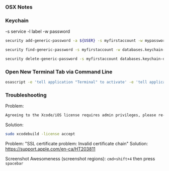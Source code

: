 ### OSX Notes ###


### Keychain ###

-s service
-l label
-w password


```bash
security add-generic-password -a ${USER} -s myfirstaccount -w mypassword databases.keychain-db

security find-generic-password -s myfirstaccount -w databases.keychain-db

security delete-generic-password -s myfirstaccount databases.keychain-db
```


### Open New Terminal Tab via Command Line ###

```bash
osascript -e 'tell application "Terminal" to activate' -e 'tell application "System Events" to tell process "Terminal" to keystroke "t" using command down'
```


### Troubleshooting ###

Problem:
```bash
Agreeing to the Xcode/iOS license requires admin privileges, please re-run as root via sudo.
```

Solution:
```bash
sudo xcodebuild -license accept
```



Problem: "SSL certificate problem: Invalid certificate chain"
Solution: https://support.apple.com/en-ca/HT203811



Screenshot Awesomeness (screenshot regions): `cmd+shift+4` then press `spacebar`


